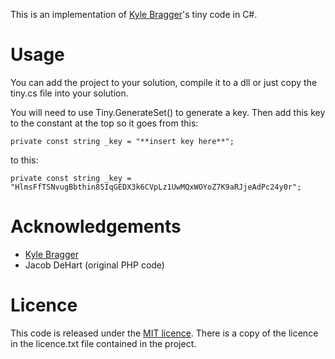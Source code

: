 ﻿This is an implementation of [Kyle Bragger](http://kylewritescode.com/)'s tiny code in C#.

# Usage

You can add the project to your solution, compile it to a dll or just copy the tiny.cs file into your solution.

You will need to use Tiny.GenerateSet() to generate a key. Then add this key to the constant at the top so it goes from this:

    private const string _key = "**insert key here**";

to this:

    private const string _key = "HlmsFfTSNvugBbthin85IqGEDX3k6CVpLz1UwMQxWOYoZ7K9aRJjeAdPc24y0r";

# Acknowledgements

* [Kyle Bragger](https://github.com/kylebragger/tiny)
* Jacob DeHart (original PHP code)

# Licence

This code is released under the [MIT licence](http://www.opensource.org/licenses/mit-license.php). There is a copy of the licence in the licence.txt file contained in the project.